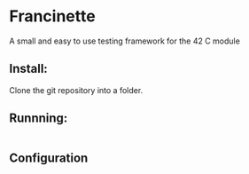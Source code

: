# Francinette
A small and easy to use testing framework for the 42 C module

## Install:
Clone the git repository into a folder.

## Runnning:
```

```

## Configuration